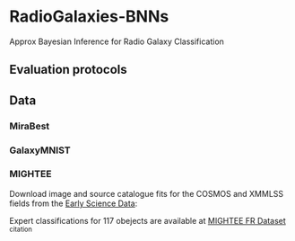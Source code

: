 # RadioGalaxies-BNNs
Approx Bayesian Inference for Radio Galaxy Classification

## Evaluation protocols

## Data 

### MiraBest
### GalaxyMNIST
### MIGHTEE
Download image and source catalogue fits for the COSMOS and XMMLSS fields from the [Early Science Data](https://archive-gw-1.kat.ac.za/public/repository/10.48479/emmd-kf31/index.html):

Expert classifications for 117 obejects are available at [MIGHTEE FR Dataset](https://zenodo.org/records/8188867) <sup> citation </sup>

